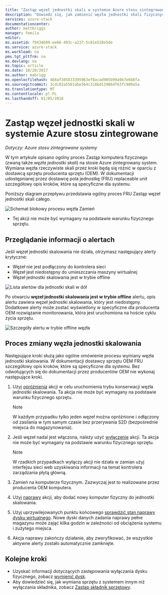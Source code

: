 ```yaml
---
title: "Zastąp węzeł jednostki skali w systemie Azure stosu zintegrowane | Dokumentacja firmy Microsoft"
description: "Dowiedz się, jak zamienić węzła jednostki skali fizycznych w systemie Azure stosu zintegrowany."
services: azure-stack
documentationcenter: 
author: mattbriggs
manager: femila
editor: 
ms.assetid: f9434689-ee66-493c-a237-5c81e528e5de
ms.service: azure-stack
ms.workload: na
pms.tgt_pltfrm: na
ms.devlang: na
ms.topic: article
ms.date: 10/20/2017
ms.author: mabrigg
ms.openlocfilehash: 468af385833395963ef8acad905b99a9b7e6b8fa
ms.sourcegitcommit: 3cdc82a5561abe564c318bd12986df63fc980a5a
ms.translationtype: MT
ms.contentlocale: pl-PL
ms.lasthandoff: 01/05/2018
---
```

# <a name="replace-a-scale-unit-node-on-an-azure-stack-integrated-system"></a>Zastąp węzeł jednostki skali w systemie Azure stosu zintegrowane

*Dotyczy: Azure stosu zintegrowane systemy*

W tym artykule opisano ogólny proces Zastąp komputera fizycznego (zwaną także *węzła jednostki skali*) na stosie Azure zintegrowany system. Wymiana węzła rzeczywiste skali przez kroki będą się różnić w oparciu z dostawcą sprzętu producenta sprzętu (OEM). W dokumentacji udostępnianej przez dostawcę pola jednostkę (FRU) replaceable unit szczegółowy opis kroków, które są specyficzne dla systemu.

Poniższy diagram przepływu przedstawia ogólny proces FRU Zastąp węzeł jednostki skali całego.

![Schemat blokowy procesu węzła Zamień](media/azure-stack-replace-node/replacenodeflow.png)

* Tej akcji nie może być wymagany na podstawie warunku fizycznego sprzętu.

## <a name="review-alert-information"></a>Przeglądanie informacji o alertach

Jeśli węzeł jednostki skalowania nie działa, otrzymasz następujący alerty krytyczne:

- Węzeł nie jest podłączony do kontrolera sieci
- Węzeł jest niedostępny do umieszczania maszyny wirtualnej
- Węzeł jednostki skalowania jest w trybie offline

![Lista alertów dla jednostki skali w dół](media/azure-stack-replace-node/nodedownalerts.png)

Po otwarciu **węzeł jednostki skalowania jest w trybie offline** alertu, opis alertu zawiera węzeł jednostki skalowania, który jest niedostępny. Dodatkowe alerty może zostać wyświetlony w specyficzne dla producenta OEM rozwiązanie monitorowania, która jest uruchomiona na hoście cyklu życia sprzętu.

![Szczegóły alertu w trybie offline węzła](media/azure-stack-replace-node/nodeoffline.png)

## <a name="scale-unit-node-replacement-process"></a>Proces zmiany węzła jednostki skalowania

Następujące kroki służą jako ogólne omówienie procesu wymiany węzła jednostki skalowania. W dokumentacji dostawcy sprzętu OEM FRU szczegółowy opis kroków, które są specyficzne dla systemu. Bez odwołujących się do dokumentacji przez producentów OEM nie wykonaj następujące kroki.

1. Użyj [opróżnienia](azure-stack-node-actions.md#scale-unit-node-actions) akcji w celu uruchomienia trybu konserwacji węzła jednostki skalowania. Ta akcja nie może być wymagany na podstawie warunku fizycznego sprzętu.

   > [!NOTE]
   > W każdym przypadku tylko jeden węzeł można opróżnione i odłączony od zasilania w tym samym czasie bez przerywania S2D (bezpośrednie miejsca do magazynowania).

2. Jeśli węzeł nadal jest włączona, należy użyć [wyłączenie](azure-stack-node-actions.md#scale-unit-node-actions) akcji. Ta akcja nie może być wymagany na podstawie warunku fizycznego sprzętu.
 
   > [!NOTE]
   > W rzadkich przypadkach wyłączy akcji nie działa w zamian użyj interfejsu sieci web uzyskiwania informacji na temat kontrolera zarządzania płytą główną.

1. Zamień na komputerze fizycznym. Zazwyczaj jest to realizowane przez producenta OEM komputera.
2. Użyj [naprawy](azure-stack-node-actions.md#scale-unit-node-actions) akcji, aby dodać nowy komputer fizyczny do jednostki skalowania.
3. Użyj uprzywilejowanych punktu końcowego [sprawdzić stan naprawy dysku wirtualnego](azure-stack-replace-disk.md#check-the-status-of-virtual-disk-repair). Nowe dyski danych zadania naprawy pełne magazynu może zająć kilka godzin w zależności od obciążenia systemu i zużytego miejsca.
4. Akcja naprawy zakończy działanie, aby zweryfikować, że wszystkie aktywne alerty zostało automatycznie zamknięte.

## <a name="next-steps"></a>Kolejne kroki

- Uzyskać informacji dotyczących zastępowania wyłączania dysku fizycznego, zobacz [wymienić dysk](azure-stack-replace-disk.md). 
- Aby dowiedzieć się, jak wymiana sprzętu z systemem innym niż wyłączania składnika, zobacz [Zastąp składnik sprzętowy](azure-stack-replace-component.md).
